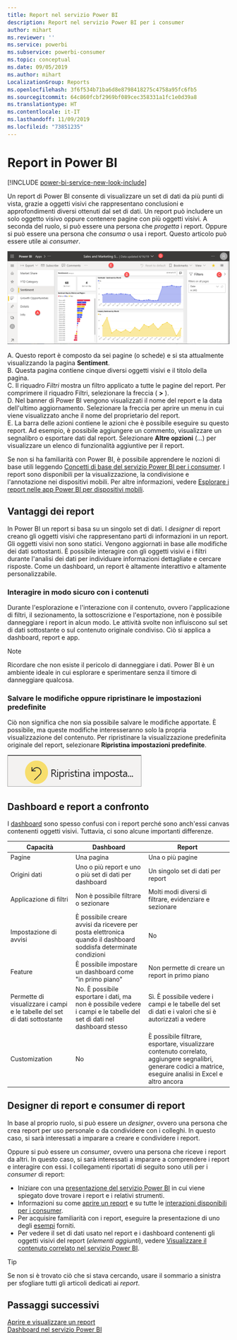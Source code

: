 ```yaml
---
title: Report nel servizio Power BI
description: Report nel servizio Power BI per i consumer
author: mihart
ms.reviewer: ''
ms.service: powerbi
ms.subservice: powerbi-consumer
ms.topic: conceptual
ms.date: 09/05/2019
ms.author: mihart
LocalizationGroup: Reports
ms.openlocfilehash: 3f6f534b71ba6d8e8798418275c4758a95fc6fb5
ms.sourcegitcommit: 64c860fcbf2969bf089cec358331a1fc1e0d39a8
ms.translationtype: HT
ms.contentlocale: it-IT
ms.lasthandoff: 11/09/2019
ms.locfileid: "73851235"
---
```

# <a name="reports-in-power-bi"></a>Report in Power BI

[!INCLUDE [power-bi-service-new-look-include](../includes/power-bi-service-new-look-include.md)]

Un report di Power BI consente di visualizzare un set di dati da più punti di vista, grazie a oggetti visivi che rappresentano conclusioni e approfondimenti diversi ottenuti dal set di dati.  Un report può includere un solo oggetto visivo oppure contenere pagine con più oggetti visivi. A seconda del ruolo, si può essere una persona che *progetta* i report. Oppure si può essere una persona che *consuma* o usa i report. Questo articolo può essere utile ai *consumer*.

![Screenshot della pagina di un report.](./media/end-user-reports/power-bi-report.png)

A. Questo report è composto da sei pagine (o schede) e si sta attualmente visualizzando la pagina **Sentiment**.    
B. Questa pagina contiene cinque diversi oggetti visivi e il titolo della pagina.    
C. Il riquadro *Filtri* mostra un filtro applicato a tutte le pagine del report. Per comprimere il riquadro Filtri, selezionare la freccia ( **>** ).    
D. Nel banner di Power BI vengono visualizzati il nome del report e la data dell'ultimo aggiornamento. Selezionare la freccia per aprire un menu in cui viene visualizzato anche il nome del proprietario del report.    
E. La barra delle azioni contiene le azioni che è possibile eseguire su questo report.  Ad esempio, è possibile aggiungere un commento, visualizzare un segnalibro o esportare dati dal report.  Selezionare **Altre opzioni** (...) per visualizzare un elenco di funzionalità aggiuntive per il report.    

Se non si ha familiarità con Power BI, è possibile apprendere le nozioni di base utili leggendo [Concetti di base del servizio Power BI per i consumer](end-user-basic-concepts.md). I report sono disponibili per la visualizzazione, la condivisione e l'annotazione nei dispositivi mobili. Per altre informazioni, vedere [Esplorare i report nelle app Power BI per dispositivi mobili](mobile/mobile-reports-in-the-mobile-apps.md).

## <a name="advantages-of-reports"></a>Vantaggi dei report

In Power BI un report si basa su un singolo set di dati. I *designer* di report creano gli oggetti visivi che rappresentano parti di informazioni in un report. Gli oggetti visivi non sono statici.  Vengono aggiornati in base alle modifiche dei dati sottostanti. È possibile interagire con gli oggetti visivi e i filtri durante l'analisi dei dati per individuare informazioni dettagliate e cercare risposte. Come un dashboard, un report è altamente interattivo e altamente personalizzabile.

### <a name="safely-interact-with-content"></a>Interagire in modo sicuro con i contenuti

Durante l'esplorazione e l'interazione con il contenuto, ovvero l'applicazione di filtri, il sezionamento, la sottoscrizione e l'esportazione, non è possibile danneggiare i report in alcun modo. Le attività svolte non influiscono sul set di dati sottostante o sul contenuto originale condiviso. Ciò si applica a dashboard, report e app.

> [!NOTE]
> Ricordare che non esiste il pericolo di danneggiare i dati. Power BI è un ambiente ideale in cui esplorare e sperimentare senza il timore di danneggiare qualcosa.

### <a name="save-your-changes-or-revert-to-the-default-settings"></a>Salvare le modifiche oppure ripristinare le impostazioni predefinite

Ciò non significa che non sia possibile salvare le modifiche apportate. È possibile, ma queste modifiche interesseranno solo la propria visualizzazione del contenuto. Per ripristinare la visualizzazione predefinita originale del report, selezionare **Ripristina impostazioni predefinite**.

![Screenshot dell'opzione Ripristina impostazioni predefinite.](./media/end-user-reports/power-bi-reset.png)

## <a name="dashboards-versus-reports"></a>Dashboard e report a confronto

I [dashboard](end-user-dashboards.md) sono spesso confusi con i report perché sono anch'essi canvas contenenti oggetti visivi. Tuttavia, ci sono alcune importanti differenze.  

| **Capacità** | **Dashboard** | **Report** |
| --- | --- | --- |
| Pagine |Una pagina |Una o più pagine |
| Origini dati |Uno o più report e uno o più set di dati per dashboard |Un singolo set di dati per report |
| Applicazione di filtri |Non è possibile filtrare o sezionare |Molti modi diversi di filtrare, evidenziare e sezionare |
| Impostazione di avvisi |È possibile creare avvisi da ricevere per posta elettronica quando il dashboard soddisfa determinate condizioni |No |
| Feature |È possibile impostare un dashboard come "in primo piano" |Non permette di creare un report in primo piano |
| Permette di visualizzare i campi e le tabelle del set di dati sottostante |No. È possibile esportare i dati, ma non è possibile vedere i campi e le tabelle del set di dati nel dashboard stesso |Sì. È possibile vedere i campi e le tabelle del set di dati e i valori che si è autorizzati a vedere |
| Customization |No  |È possibile filtrare, esportare, visualizzare contenuto correlato, aggiungere segnalibri, generare codici a matrice, eseguire analisi in Excel e altro ancora |

<!--| Available in Power BI Desktop |No |Yes, can create and view reports in Desktop |
| Pinning |Can pin existing visuals (tiles) only from current dashboard to your other dashboards |Can pin visuals (as tiles) to any of your dashboards. Can pin entire report pages to any of your dashboards. | -->

## <a name="report-designers-and-report-consumers"></a>Designer di report e consumer di report

In base al proprio ruolo, si può essere un *designer*, ovvero una persona che crea report per uso personale o da condividere con i colleghi. In questo caso, si sarà interessati a imparare a creare e condividere i report.

Oppure si può essere un *consumer*, ovvero una persona che riceve i report da altri. In questo caso, si sarà interessati a imparare a comprendere i report e interagire con essi. I collegamenti riportati di seguito sono utili per i *consumer* di report:

* Iniziare con una [presentazione del servizio Power BI](end-user-basic-concepts.md) in cui viene spiegato dove trovare i report e i relativi strumenti.
* Informazioni su come [aprire un report](end-user-report-open.md) e su tutte le [interazioni disponibili per i consumer](end-user-reading-view.md).
* Per acquisire familiarità con i report, eseguire la presentazione di uno degli [esempi](../sample-tutorial-connect-to-the-samples.md) forniti.  
* Per vedere il set di dati usato nel report e i dashboard contenenti gli oggetti visivi del report (*elementi aggiunti*), vedere [Visualizzare il contenuto correlato nel servizio Power BI](end-user-related.md).

> [!TIP]
> Se non si è trovato ciò che si stava cercando, usare il sommario a sinistra per sfogliare tutti gli articoli dedicati ai *report*.

## <a name="next-steps"></a>Passaggi successivi

[Aprire e visualizzare un report](end-user-report-open.md)    
[Dashboard nel servizio Power BI](end-user-dashboards.md)